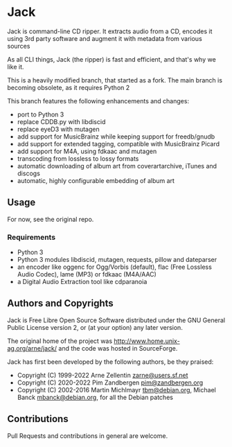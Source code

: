 # Jack

Jack is command-line CD ripper. It extracts audio from a CD, encodes it using
3rd party software and augment it with metadata from various sources

As all CLI things, Jack (the ripper) is fast and efficient, and that's why we
like it.

This is a heavily modified branch, that started as a fork.
The main branch is becoming obsolete, as it requires Python 2

This branch features the following enhancements and changes:
* port to Python 3
* replace CDDB.py with libdiscid
* replace eyeD3 with mutagen
* add support for MusicBrainz while keeping support for freedb/gnudb
* add support for extended tagging, compatible with MusicBrainz Picard
* add support for M4A, using fdkaac and mutagen
* transcoding from lossless to lossy formats
* automatic downloading of album art from coverartarchive, iTunes and discogs
* automatic, highly configurable embedding of album art

## Usage

For now, see the original repo.

### Requirements

* Python 3
* Python 3 modules libdiscid, mutagen, requests, pillow and dateparser
* an encoder like oggenc for Ogg/Vorbis (default), flac (Free Lossless Audio
  Codec), lame (MP3) or fdkaac (M4A/AAC)
* a Digital Audio Extraction tool like cdparanoia


## Authors and Copyrights

Jack is Free Libre Open Source Software distributed under the GNU General Public
License version 2, or (at your option) any later version.

The original home of the project was http://www.home.unix-ag.org/arne/jack/ and
the code was hosted in SourceForge.

Jack has first been developed by the following authors, be they praised:

* Copyright (C) 1999-2022 Arne Zellentin <zarne@users.sf.net>
* Copyright (C) 2020-2022 Pim Zandbergen <pim@zandbergen.org>
* Copyright (C) 2002-2016 Martin Michlmayr <tbm@debian.org>, Michael Banck
  <mbanck@debian.org>, for all the Debian patches


## Contributions

Pull Requests and contributions in general are welcome.
